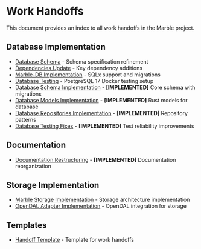 # Work Handoffs

This document provides an index to all work handoffs in the Marble project.

## Database Implementation

- [Database Schema](database_schema.md) - Schema specification refinement
- [Dependencies Update](dependencies_update.md) - Key dependency additions
- [Marble-DB Implementation](marble_db_implementation.md) - SQLx support and migrations
- [Database Testing](database_testing.md) - PostgreSQL 17 Docker testing setup
- [Database Schema Implementation](database_schema_implementation.md) - **[IMPLEMENTED]** Core schema with migrations
- [Database Models Implementation](database_models_implementation.md) - **[IMPLEMENTED]** Rust models for database
- [Database Repositories Implementation](database_repositories_implementation.md) - **[IMPLEMENTED]** Repository patterns
- [Database Testing Fixes](database_testing_fixes.md) - **[IMPLEMENTED]** Test reliability improvements

## Documentation

- [Documentation Restructuring](documentation_restructuring.md) - **[IMPLEMENTED]** Documentation reorganization

## Storage Implementation

- [Marble Storage Implementation](marble_storage_implementation.md) - Storage architecture implementation
- [OpenDAL Adapter Implementation](opendal_adapter_implementation.md) - OpenDAL integration for storage

## Templates

- [Handoff Template](template.md) - Template for work handoffs
